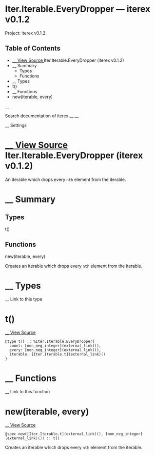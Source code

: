# Iter.Iterable.EveryDropper — iterex v0.1.2

Project: iterex v0.1.2

## Table of Contents

- [ __ View Source ](external_link) Iter.Iterable.EveryDropper (iterex v0.1.2)
- __ Summary
  - Types
  - Functions
- __ Types
- t()
- __ Functions
- new(iterable, every)

__

Search documentation of iterex __ __

__ Settings

#  [ __ View Source ](external_link) Iter.Iterable.EveryDropper (iterex v0.1.2)

An iterable which drops every `nth` element from the iterable.

#  __ Summary

##  Types

t()

##  Functions

new(iterable, every)

Creates an iterable which drops every `nth` element from the iterable.

#  __ Types

__ Link to this type

# t()

[ __ View Source ](external_link)
    
    
    @type t() :: %Iter.Iterable.EveryDropper{
      count: [non_neg_integer](external_link)(),
      every: [non_neg_integer](external_link)(),
      iterable: [Iter.Iterable.t](external_link)()
    }

#  __ Functions

__ Link to this function

# new(iterable, every)

[ __ View Source ](external_link)
    
    
    @spec new([Iter.Iterable.t](external_link)(), [non_neg_integer](external_link)()) :: t()

Creates an iterable which drops every `nth` element from the iterable.
